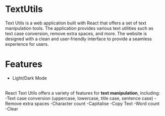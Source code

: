 # TextUtils

Text Utils is a web application built with React that offers a set of text manipulation tools.
The application provides various text utilities such as text case conversion, remove extra spaces, and more. 
The website is designed with a clean and user-friendly interface to provide a seamless experience for users.

# Features

- Light/Dark Mode
<br/>
React Text Utils offers a variety of features for <b>text manipulation</b>, including:  
-Text case conversion (uppercase, lowercase, title case, sentence case)  
-Remove extra spaces    
-Character count
-Capitalise
-Copy Text
-Word count
-Clear

